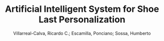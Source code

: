 ---
paperId: 34
author: Villarreal-Calva, Ricardo C.; Escamilla, Ponciano; Sossa, Humberto 
publicationauthor:  Villarreal-Calva, R. C. et al.
title: Artificial Intelligent System for Shoe Last Personalization
pdf: 34_camera_ready.pdf
poster: 34_poster.png
pitch: https://drive.google.com/open?id=1CbjRAppB2vSzlS6DH7Ih6riGpmdUncyl
type: Poster
topic: 3D scan
category: Extended Abstract
link: https://research.latinxinai.org/papers/cvpr/2022/pdf/34_camera_ready.pdf
conference: cvpr
year: 2022
tags: cvpr-2022-ea
location: Virtual
---